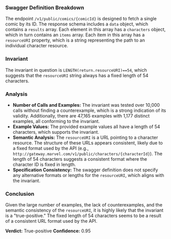 ### Swagger Definition Breakdown
The endpoint `/v1/public/comics/{comicId}` is designed to fetch a single comic by its ID. The response schema includes a `data` object, which contains a `results` array. Each element in this array has a `characters` object, which in turn contains an `items` array. Each item in this array has a `resourceURI` property, which is a string representing the path to an individual character resource.

### Invariant
The invariant in question is `LENGTH(return.resourceURI)==54`, which suggests that the `resourceURI` string always has a fixed length of 54 characters.

### Analysis
- **Number of Calls and Examples:** The invariant was tested over 10,000 calls without finding a counterexample, which is a strong indication of its validity. Additionally, there are 47,165 examples with 1,177 distinct examples, all conforming to the invariant.
- **Example Values:** The provided example values all have a length of 54 characters, which supports the invariant.
- **Semantic Analysis:** The `resourceURI` is a URL pointing to a character resource. The structure of these URLs appears consistent, likely due to a fixed format used by the API (e.g., `http://gateway.marvel.com/v1/public/characters/{characterId}`). The length of 54 characters suggests a consistent format where the character ID is fixed in length.
- **Specification Consistency:** The swagger definition does not specify any alternative formats or lengths for the `resourceURI`, which aligns with the invariant.

### Conclusion
Given the large number of examples, the lack of counterexamples, and the semantic consistency of the `resourceURI`, it is highly likely that the invariant is a "true-positive." The fixed length of 54 characters seems to be a result of a consistent URL format used by the API.

**Verdict:** True-positive
**Confidence:** 0.95
